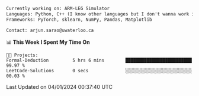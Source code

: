 ```txt
Currently working on: ARM-LEG Simulator
Languages: Python, C++ (I know other languages but I don't wanna work in them)
Frameworks: PyTorch, sklearn, NumPy, Pandas, Matplotlib

Contact: arjun.sarao@uwaterloo.ca
```

<!--START_SECTION:waka-->
📊 **This Week I Spent My Time On** 

```text
🐱‍💻 Projects: 
Formal-Deduction         5 hrs 6 mins        █████████████████████████   99.97 % 
LeetCode-Solutions       0 secs              ░░░░░░░░░░░░░░░░░░░░░░░░░   00.03 % 
```


 Last Updated on 04/01/2024 00:37:40 UTC
<!--END_SECTION:waka-->
